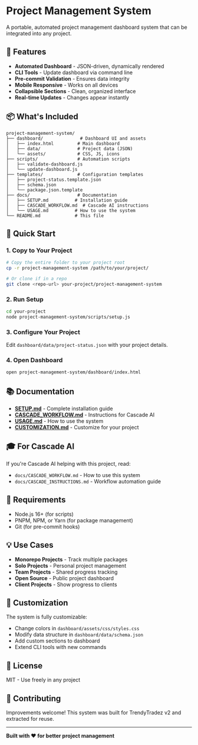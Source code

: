 # Project Management System

A portable, automated project management dashboard system that can be integrated into any project.

## 🎯 Features

- **Automated Dashboard** - JSON-driven, dynamically rendered
- **CLI Tools** - Update dashboard via command line
- **Pre-commit Validation** - Ensures data integrity
- **Mobile Responsive** - Works on all devices
- **Collapsible Sections** - Clean, organized interface
- **Real-time Updates** - Changes appear instantly

## 📦 What's Included

```
project-management-system/
├── dashboard/              # Dashboard UI and assets
│   ├── index.html         # Main dashboard
│   ├── data/              # Project data (JSON)
│   └── assets/            # CSS, JS, icons
├── scripts/               # Automation scripts
│   ├── validate-dashboard.js
│   └── update-dashboard.js
├── templates/             # Configuration templates
│   ├── project-status.template.json
│   ├── schema.json
│   └── package.json.template
├── docs/                  # Documentation
│   ├── SETUP.md          # Installation guide
│   ├── CASCADE_WORKFLOW.md  # Cascade AI instructions
│   └── USAGE.md          # How to use the system
└── README.md             # This file
```

## 🚀 Quick Start

### 1. Copy to Your Project

```bash
# Copy the entire folder to your project root
cp -r project-management-system /path/to/your/project/

# Or clone if in a repo
git clone <repo-url> your-project/project-management-system
```

### 2. Run Setup

```bash
cd your-project
node project-management-system/scripts/setup.js
```

### 3. Configure Your Project

Edit `dashboard/data/project-status.json` with your project details.

### 4. Open Dashboard

```bash
open project-management-system/dashboard/index.html
```

## 📚 Documentation

- **[SETUP.md](./docs/SETUP.md)** - Complete installation guide
- **[CASCADE_WORKFLOW.md](./docs/CASCADE_WORKFLOW.md)** - Instructions for Cascade AI
- **[USAGE.md](./docs/USAGE.md)** - How to use the system
- **[CUSTOMIZATION.md](./docs/CUSTOMIZATION.md)** - Customize for your project

## 🎓 For Cascade AI

If you're Cascade AI helping with this project, read:
- `docs/CASCADE_WORKFLOW.md` - How to use this system
- `docs/CASCADE_INSTRUCTIONS.md` - Workflow automation guide

## 🔧 Requirements

- Node.js 16+ (for scripts)
- PNPM, NPM, or Yarn (for package management)
- Git (for pre-commit hooks)

## 💡 Use Cases

- **Monorepo Projects** - Track multiple packages
- **Solo Projects** - Personal project management
- **Team Projects** - Shared progress tracking
- **Open Source** - Public project dashboard
- **Client Projects** - Show progress to clients

## 🎨 Customization

The system is fully customizable:
- Change colors in `dashboard/assets/css/styles.css`
- Modify data structure in `dashboard/data/schema.json`
- Add custom sections to dashboard
- Extend CLI tools with new commands

## 📄 License

MIT - Use freely in any project

## 🤝 Contributing

Improvements welcome! This system was built for TrendyTradez v2 and extracted for reuse.

---

**Built with ❤️ for better project management**
